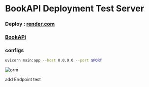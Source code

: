 # BookAPI Deployment Test Server 
### Deploy : [render.com](https://render.com/)   
### [BookAPi](https://bookapi-8bjd.onrender.com/docs)  
### configs
```bash 
uvicorn main:app --host 0.0.0.0 --port $PORT  
```
![orm](https://github.com/themusharraf/bookapi/assets/122869450/7e30603c-a0f2-466c-a826-892454b756fd) 
 
add Endpoint test
